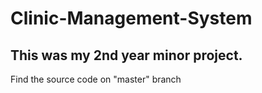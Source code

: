 # Clinic-Management-System
This was my 2nd year minor project.
-------------------------------------
Find the source code on "master" branch
